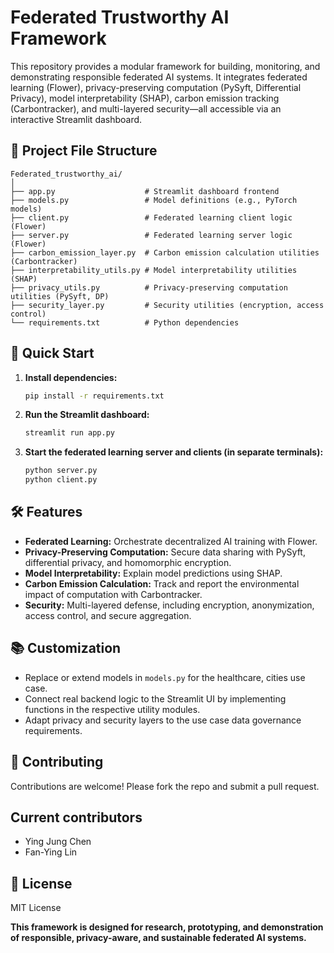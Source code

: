 # Federated Trustworthy AI Framework

This repository provides a modular framework for building, monitoring, and demonstrating responsible federated AI systems. It integrates federated learning (Flower), privacy-preserving computation (PySyft, Differential Privacy), model interpretability (SHAP), carbon emission tracking (Carbontracker), and multi-layered security—all accessible via an interactive Streamlit dashboard.

## 📁 Project File Structure

```
Federated_trustworthy_ai/
│
├── app.py                    # Streamlit dashboard frontend
├── models.py                 # Model definitions (e.g., PyTorch models)
├── client.py                 # Federated learning client logic (Flower)
├── server.py                 # Federated learning server logic (Flower)
├── carbon_emission_layer.py  # Carbon emission calculation utilities (Carbontracker)
├── interpretability_utils.py # Model interpretability utilities (SHAP)
├── privacy_utils.py          # Privacy-preserving computation utilities (PySyft, DP)
├── security_layer.py         # Security utilities (encryption, access control)
└── requirements.txt          # Python dependencies

```

## 🚀 Quick Start

1. **Install dependencies:**
    ```bash
    pip install -r requirements.txt
    ```

2. **Run the Streamlit dashboard:**
    ```bash
    streamlit run app.py
    ```

3. **Start the federated learning server and clients (in separate terminals):**
    ```bash
    python server.py
    python client.py
    ```

## 🛠️ Features

- **Federated Learning:** Orchestrate decentralized AI training with Flower.
- **Privacy-Preserving Computation:** Secure data sharing with PySyft, differential privacy, and homomorphic encryption.
- **Model Interpretability:** Explain model predictions using SHAP.
- **Carbon Emission Calculation:** Track and report the environmental impact of computation with Carbontracker.
- **Security:** Multi-layered defense, including encryption, anonymization, access control, and secure aggregation.

## 📚 Customization

- Replace or extend models in `models.py` for the healthcare, cities use case.
- Connect real backend logic to the Streamlit UI by implementing functions in the respective utility modules.
- Adapt privacy and security layers to the use case data governance requirements.

## 🤝 Contributing

Contributions are welcome! Please fork the repo and submit a pull request.

## Current contributors
- Ying Jung Chen
- Fan-Ying Lin

## 📝 License

MIT License

**This framework is designed for research, prototyping, and demonstration of responsible, privacy-aware, and sustainable federated AI systems.**